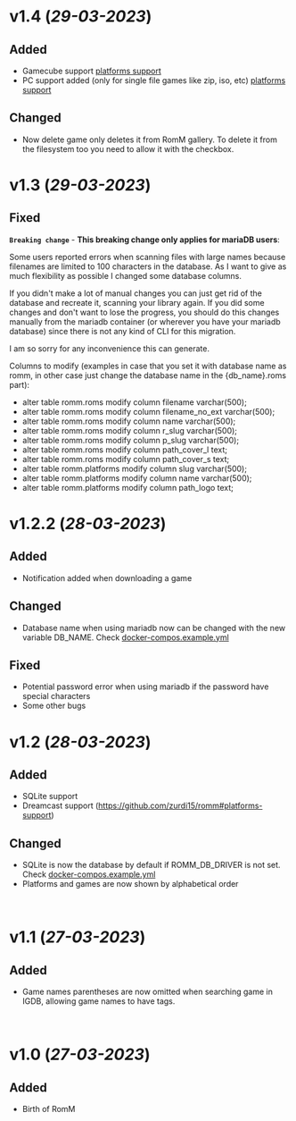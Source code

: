 # v1.4 (_29-03-2023_)

## Added
 - Gamecube support [platforms support](https://github.com/zurdi15/romm#platforms-support)
 - PC support added (only for single file games like zip, iso, etc) [platforms support](https://github.com/zurdi15/romm#platforms-support)

## Changed
 - Now delete game only deletes it from RomM gallery. To delete it from the filesystem too you need to allow it with the checkbox.

# v1.3 (_29-03-2023_)

## Fixed
**`Breaking change`** - **This breaking change only applies for mariaDB users**:

Some users reported errors when scanning files with large names because filenames are limited to 100 characters in the database. As I want to give as much flexibility as possible I changed some database columns. 

If you didn't make a lot of manual changes you can just get rid of the database and recreate it, scanning your library again. If you did some changes and don't want to lose the progress, you should do this changes manually from the mariadb container (or wherever you have your mariadb database) since there is not any kind of CLI for this migration.

I am so sorry for any inconvenience this can generate.

Columns to modify (examples in case that you set it with database name as romm, in other case just change the database name in the {db_name}.roms part):
 - alter table romm.roms modify column filename varchar(500);
 - alter table romm.roms modify column filename_no_ext varchar(500);
 - alter table romm.roms modify column name varchar(500);
 - alter table romm.roms modify column r_slug varchar(500);
 - alter table romm.roms modify column p_slug varchar(500);
 - alter table romm.roms modify column path_cover_l text;
 - alter table romm.roms modify column path_cover_s text;
 - alter table romm.platforms modify column slug varchar(500);
 - alter table romm.platforms modify column name varchar(500);
 - alter table romm.platforms modify column path_logo text;


# v1.2.2 (_28-03-2023_)

## Added
 - Notification added when downloading a game

## Changed
 - Database name when using mariadb now can be changed with the new variable DB_NAME. Check [docker-compos.example.yml](https://github.com/zurdi15/romm/blob/master/docker/docker-compose.example.yml)

## Fixed
 - Potential password error when using mariadb if the password have special characters
 - Some other bugs

# v1.2 (_28-03-2023_)

## Added
 - SQLite support
 - Dreamcast support (https://github.com/zurdi15/romm#platforms-support)

## Changed
 - SQLite is now the database by default if ROMM_DB_DRIVER is not set. Check [docker-compos.example.yml](https://github.com/zurdi15/romm/blob/master/docker/docker-compose.example.yml)
 - Platforms and games are now shown by alphabetical order

<br>

# v1.1 (_27-03-2023_)

## Added

 - Game names parentheses are now omitted when searching game in IGDB, allowing game names to have tags.

<br>
 
# v1.0 (_27-03-2023_)
 
## Added
   
- Birth of RomM